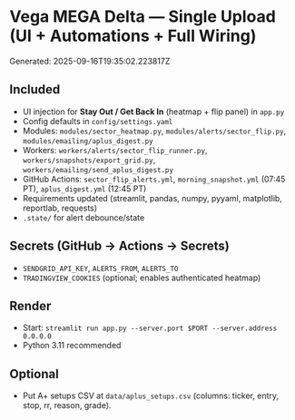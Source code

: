 
# Vega MEGA Delta — Single Upload (UI + Automations + Full Wiring)

Generated: 2025-09-16T19:35:02.223817Z

## Included
- UI injection for **Stay Out / Get Back In** (heatmap + flip panel) in `app.py`
- Config defaults in `config/settings.yaml`
- Modules: `modules/sector_heatmap.py`, `modules/alerts/sector_flip.py`, `modules/emailing/aplus_digest.py`
- Workers: `workers/alerts/sector_flip_runner.py`, `workers/snapshots/export_grid.py`, `workers/emailing/send_aplus_digest.py`
- GitHub Actions: `sector_flip_alerts.yml`, `morning_snapshot.yml` (07:45 PT), `aplus_digest.yml` (12:45 PT)
- Requirements updated (streamlit, pandas, numpy, pyyaml, matplotlib, reportlab, requests)
- `.state/` for alert debounce/state

## Secrets (GitHub → Actions → Secrets)
- `SENDGRID_API_KEY`, `ALERTS_FROM`, `ALERTS_TO`
- `TRADINGVIEW_COOKIES` (optional; enables authenticated heatmap)

## Render
- Start: `streamlit run app.py --server.port $PORT --server.address 0.0.0.0`
- Python 3.11 recommended

## Optional
- Put A+ setups CSV at `data/aplus_setups.csv` (columns: ticker, entry, stop, rr, reason, grade).


